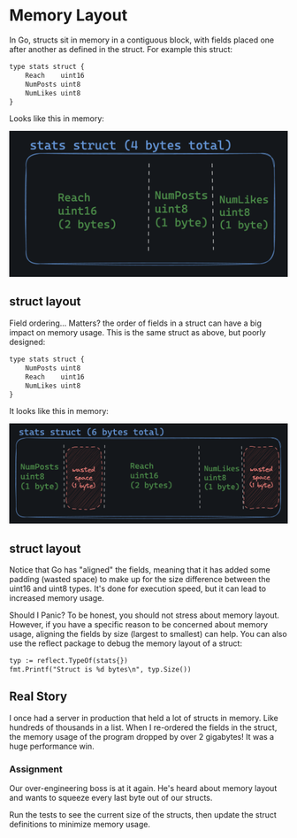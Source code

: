 # Memory Layout

In Go, structs sit in memory in a contiguous block, with fields placed one after another as defined in the struct. For example this struct:

```
type stats struct {
	Reach    uint16
	NumPosts uint8
	NumLikes uint8
}
```
Looks like this in memory:

![alt text](image.png)

## struct layout

Field ordering... Matters?
the order of fields in a struct can have a big impact on memory usage. This is the same struct as above, but poorly designed:

```
type stats struct {
	NumPosts uint8
	Reach    uint16
	NumLikes uint8
}
```

It looks like this in memory:

![alt text](image-1.png)

## struct layout

Notice that Go has "aligned" the fields, meaning that it has added some padding (wasted space) to make up for the size difference between the uint16 and uint8 types. It's done for execution speed, but it can lead to increased memory usage.

Should I Panic?
To be honest, you should not stress about memory layout. However, if you have a specific reason to be concerned about memory usage, aligning the fields by size (largest to smallest) can help. You can also use the reflect package to debug the memory layout of a struct:

```
typ := reflect.TypeOf(stats{})
fmt.Printf("Struct is %d bytes\n", typ.Size())
```

## Real Story

I once had a server in production that held a lot of structs in memory. Like hundreds of thousands in a list. When I re-ordered the fields in the struct, the memory usage of the program dropped by over 2 gigabytes! It was a huge performance win.

### Assignment

Our over-engineering boss is at it again. He's heard about memory layout and wants to squeeze every last byte out of our structs.

Run the tests to see the current size of the structs, then update the struct definitions to minimize memory usage.